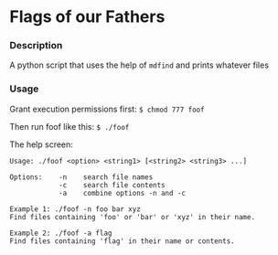 # Flags of our Fathers

### Description

A python script that uses the help of `mdfind` and prints whatever files

### Usage

Grant execution permissions first:
`$ chmod 777 foof`

Then run foof like this:
`$ ./foof`

The help screen:
```
Usage: ./foof <option> <string1> [<string2> <string3> ...]

Options:    -n    search file names
            -c    search file contents
            -a    combine options -n and -c

Example 1: ./foof -n foo bar xyz
Find files containing 'foo' or 'bar' or 'xyz' in their name.

Example 2: ./foof -a flag
Find files containing 'flag' in their name or contents.
```
